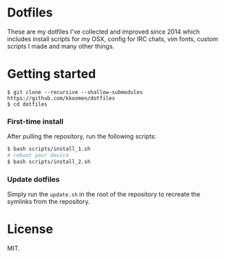 # Dotfiles

These are my dotfiles I've collected and improved since 2014 which includes
install scripts for my OSX, config for IRC chats, vim fonts, custom scripts I
made and many other things.

# Getting started

```
$ git clone --recursive --shallow-submodules https://github.com/kkoomen/dotfiles
$ cd dotfiles
```

### First-time install

After pulling the repository, run the following scripts:

```sh
$ bash scripts/install_1.sh
# reboot your device
$ bash scripts/install_2.sh
```

### Update dotfiles

Simply run the `update.sh` in the root of the repository to recreate the
symlinks from the repository.

# License

MIT.
